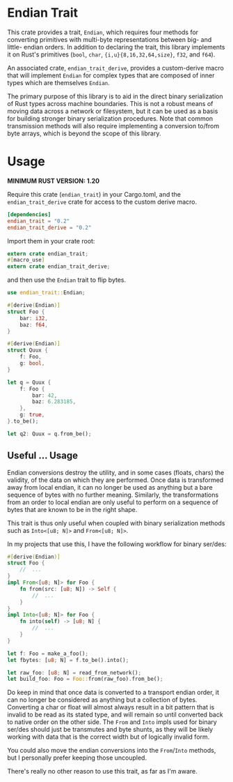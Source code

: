 # Endian Trait

This crate provides a trait, `Endian`, which requires four methods for
converting primitives with multi-byte representations between big- and little-
endian orders. In addition to declaring the trait, this library implements it on
Rust's primitives (`bool`, `char`, `{i,u}{8,16,32,64,size}`, `f32`, and `f64`).

An associated crate, `endian_trait_derive`, provides a custom-derive macro that
will implement `Endian` for complex types that are composed of inner types which
are themselves `Endian`.

The primary purpose of this library is to aid in the direct binary serialization
of Rust types across machine boundaries. This is not a robust means of moving
data across a network or filesystem, but it can be used as a basis for building
stronger binary serialization procedures. Note that common transmission methods
will also require implementing a conversion to/from byte arrays, which is beyond
the scope of this library.

# Usage

**MINIMUM RUST VERSION: 1.20**

Require this crate (`endian_trait`) in your Cargo.toml, and the
`endian_trait_derive` crate for access to the custom derive macro.

```toml
[dependencies]
endian_trait = "0.2"
endian_trait_derive = "0.2"
```

Import them in your crate root:

```rust
extern crate endian_trait;
#[macro_use]
extern crate endian_trait_derive;
```

and then use the `Endian` trait to flip bytes.

```rust
use endian_trait::Endian;

#[derive(Endian)]
struct Foo {
    bar: i32,
    baz: f64,
}

#[derive(Endian)]
struct Quux {
    f: Foo,
    g: bool,
}

let q = Quux {
    f: Foo {
        bar: 42,
        baz: 6.283185,
    },
    g: true,
}.to_be();

let q2: Quux = q.from_be();
```

## Useful ... Usage

Endian conversions destroy the utility, and in some cases (floats, chars) the
validity, of the data on which they are performed. Once data is transformed
away from local endian, it can no longer be used as anything but a bare sequence
of bytes with no further meaning. Similarly, the transformations from an order
to local endian are only useful to perform on a sequence of bytes that are known
to be in the right shape.

This trait is thus only useful when coupled with binary serialization methods
such as `Into<[u8; N]>` and `From<[u8; N]>`.

In my projects that use this, I have the following workflow for binary ser/des:

```rust
#[derive(Endian)]
struct Foo {
    //  ...
}
impl From<[u8; N]> for Foo {
    fn from(src: [u8; N]) -> Self {
        //  ...
    }
}
impl Into<[u8; N]> for Foo {
    fn into(self) -> [u8; N] {
        //  ...
    }
}

let f: Foo = make_a_foo();
let fbytes: [u8; N] = f.to_be().into();

let raw_foo: [u8; N] = read_from_network();
let build_foo: Foo = Foo::from(raw_foo).from_be();
```

Do keep in mind that once data is converted to a transport endian order, it can
no longer be considered as anything but a collection of bytes. Converting a char
or float will almost always result in a bit pattern that is invalid to be read
as its stated type, and will remain so until converted back to native order on
the other side. The `From` and `Into` impls used for binary ser/des should just
be transmutes and byte shunts, as they will be likely working with data that is
the correct width but of logically invalid form.

You could also move the endian conversions into the `From`/`Into` methods, but I
personally prefer keeping those uncoupled.

There's really no other reason to use this trait, as far as I'm aware.

